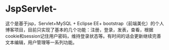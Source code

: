 # JspServlet-
这个是基于jsp，Servlet+MySQL + Eclipse EE+ bootstrap（前端美化）的个人博客项目，目前只实现了基本的几个功能：注册，登录，发表，查看，根据cookie和session记住用户密码，维持登录状态等。有时间的话会更新继续完善 文本编辑，用户管理等一系列功能。



